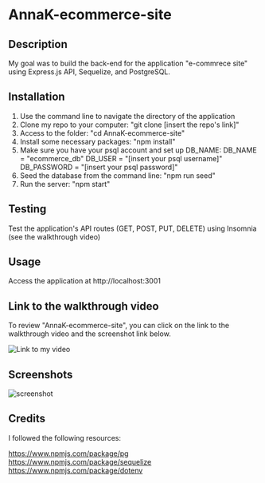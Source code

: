 # AnnaK-ecommerce-site

## Description

My goal was to build the back-end for the application "e-commrece site" using Express.js API, Sequelize, and PostgreSQL.

## Installation

1. Use the command line to navigate the directory of the application
2. Clone my repo to your computer: "git clone [insert the repo's link]"
3. Access to the folder: "cd AnnaK-ecommerce-site"
4. Install some necessary packages: "npm install"
5. Make sure you have your psql account and set up DB_NAME:
    DB_NAME = "ecommerce_db"
    DB_USER = "[insert your psql username]"
    DB_PASSWORD = "[insert your psql password]"
6. Seed the database from the command line: "npm run seed"
7. Run the server: "npm start"

## Testing

Test the application's API routes (GET, POST, PUT, DELETE) using Insomnia (see the walkthrough video) 

## Usage

Access the application at http://localhost:3001

## Link to the walkthrough video

To review "AnnaK-ecommerce-site", you can click on the link to the walkthrough video and the screenshot link below.

![Link to my video]()

## Screenshots

![screenshot]()

## Credits

I followed the following resources:

https://www.npmjs.com/package/pg
https://www.npmjs.com/package/sequelize
https://www.npmjs.com/package/dotenv

